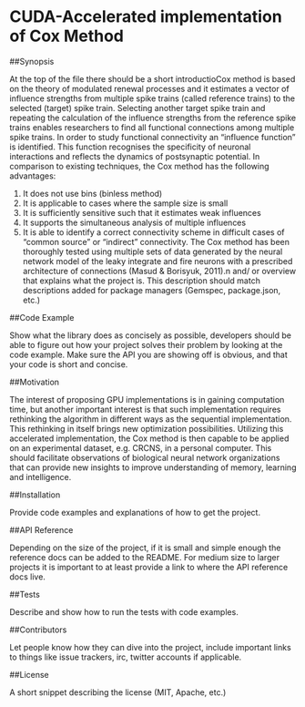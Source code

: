 # CUDA-Accelerated implementation of Cox Method
##Synopsis

At the top of the file there should be a short introductioCox method is based on the theory of modulated renewal processes and it estimates a vector of influence strengths from multiple spike trains (called reference trains) to the selected (target) spike train. Selecting another target spike train and repeating the calculation of the influence strengths from the reference spike trains enables researchers to find all functional connections among multiple spike trains. In order to study functional connectivity an “influence function” is identified. This function recognises the specificity of neuronal interactions and reflects the dynamics of postsynaptic potential. In comparison to existing techniques, the Cox method has the following advantages:

1. It does not use bins (binless method)
2. It is applicable to cases where the sample size is small
3. It is sufficiently sensitive such that it estimates weak influences
4. It supports the simultaneous analysis of multiple influences
5. It is able to identify a correct connectivity scheme in difficult cases of “common source” or “indirect” connectivity.
The Cox method has been thoroughly tested using multiple sets of data generated by the neural network model of the leaky integrate and fire neurons with a prescribed architecture of connections (Masud & Borisyuk, 2011).n and/ or overview that explains what the project is. This description should match descriptions added for package managers (Gemspec, package.json, etc.)

##Code Example

Show what the library does as concisely as possible, developers should be able to figure out how your project solves their problem by looking at the code example. Make sure the API you are showing off is obvious, and that your code is short and concise.

##Motivation

The interest of proposing GPU implementations is in gaining computation time, but another important interest is that such implementation requires rethinking the algorithm in different ways as the sequential implementation. This rethinking in itself brings new optimization possibilities. Utilizing this accelerated implementation, the Cox method is then capable to be applied on an experimental dataset, e.g. CRCNS, in a personal computer. This should facilitate observations of biological neural network organizations that can provide new insights to improve understanding of memory, learning and intelligence.

##Installation

Provide code examples and explanations of how to get the project.

##API Reference

Depending on the size of the project, if it is small and simple enough the reference docs can be added to the README. For medium size to larger projects it is important to at least provide a link to where the API reference docs live.

##Tests

Describe and show how to run the tests with code examples.

##Contributors

Let people know how they can dive into the project, include important links to things like issue trackers, irc, twitter accounts if applicable.

##License

A short snippet describing the license (MIT, Apache, etc.)
